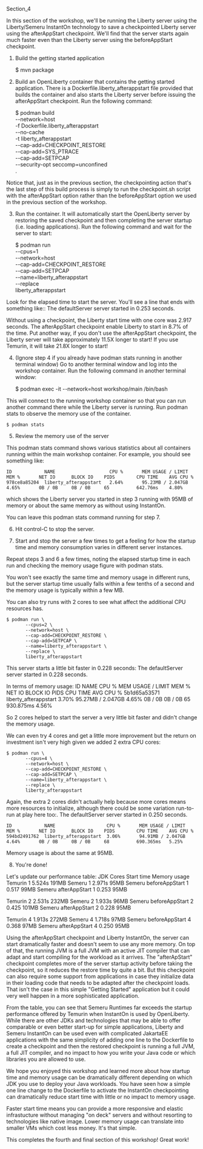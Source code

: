 Section_4

In this section of the workshop, we'll be running the Liberty server using the Liberty/Semeru
InstantOn technology to save a checkpointed Liberty server using the afterAppStart checkpoint.
We'll find that the server starts again much faster even than the Liberty server using the
beforeAppStart checkpoint.

1. Build the getting started application

	$ mvn package

2. Build an OpenLiberty container that contains the getting started application. There is
a Dockerfile.liberty_afterappstart file provided that builds the container and also
starts the Liberty server before issuing the afterAppStart checkpoint.
Run the following command:

	$ podman build \
	    --network=host \
	    -f Dockerfile.liberty_afterappstart \
	    --no-cache \
	    -t liberty_afterappstart \
	    --cap-add=CHECKPOINT_RESTORE \
	    --cap-add=SYS_PTRACE \
	    --cap-add=SETPCAP \
	    --security-opt seccomp=unconfined \
	    .

Notice that, just as in the previous section, the checkpointing action that's the last step
of this build process is simply to run the checkpoint.sh script with the afterAppStart
option rather than the beforeAppStart option we used in the previous section of the workshop.

3. Run the container. It will automatically start the OpenLiberty server by restoring the
saved checkpoint and then completing the server startup (i.e. loading applications).
Run the following command and wait for the server to start:

	$ podman run \
	       --cpus=1 \
	       --network=host \
	       --cap-add=CHECKPOINT_RESTORE \
	       --cap-add=SETPCAP \
	       --name=liberty_afterappstart \
	       --replace \
	       liberty_afterappstart

Look for the elapsed time to start the server. You'll see a line that ends with something like::
	The defaultServer server started in 0.253 seconds.

Without using a checkpoint, the Liberty start time with one core was 2.917 seconds.
The afterAppStart checkpoint enable Liberty to start in 8.7% of the time. Put another
way, if you don't use the afterAppStart checkpoint, the Liberty server will take
approximately 11.5X longer to start! If you use Temurin, it will take 21.8X longer to start!

4. (Ignore step 4 if you already have podman stats running in another terminal window)
Go to another terminal window and log into the workshop container. Run the following command
in another terminal window:

	$ podman exec -it --network=host workshop/main /bin/bash

This will connect to the running workshop container so that you can run another command there
while the Liberty server is running. Run podman stats to observe the memory use of the container.

	$ podman stats

5. Review the memory use of the server

This podman stats command shows various statistics about all containers running within the main workshop
container. For example, you should see something like:

	ID            NAME                    CPU %       MEM USAGE / LIMIT  MEM %       NET IO      BLOCK IO    PIDS        CPU TIME    AVG CPU %
	978ce8a85204  liberty_afterappstart   2.64%       95.23MB / 2.047GB  4.65%       0B / 0B     0B / 0B     65          642.76ms    4.80%

which shows the Liberty server you started in step 3 running with 95MB of memory or about the
same memory as without using InstantOn.

You can leave this podman stats command running for step 7.

6. Hit control-C to stop the server.

7. Start and stop the server a few times to get a feeling for how the startup time and memory
consumption varies in different server instances.

Repeat steps 3 and 6 a few times, noting the elapsed startup time in each run and checking the
memory usage figure with podman stats.

You won't see exactly the same time and memory usage in different runs, but the server startup time
usually falls within a few tenths of a second and the memory usage is typically within a few MB.

You can also try runs with 2 cores to see what affect the additional CPU resources has.

	$ podman run \
	       --cpus=2 \
	       --network=host \
	       --cap-add=CHECKPOINT_RESTORE \
	       --cap-add=SETPCAP \
	       --name=liberty_afterappstart \
	       --replace \
	       liberty_afterappstart

This server starts a little bit faster in 0.228 seconds:
	The defaultServer server started in 0.228 seconds.

In terms of memory usage:
	ID            NAME                   CPU %       MEM USAGE / LIMIT  MEM %       NET IO      BLOCK IO    PIDS        CPU TIME    AVG CPU %
	5b1d65a53571  liberty_afterappstart  3.70%       95.27MB / 2.047GB  4.65%       0B / 0B     0B / 0B     65          930.875ms   4.56%

So 2 cores helped to start the server a very little bit faster and didn't change the memory usage.

We can even try 4 cores and get a little more improvement but the return on investment isn't very
high given we added 2 extra CPU cores:

	$ podman run \
	       --cpus=4 \
	       --network=host \
	       --cap-add=CHECKPOINT_RESTORE \
	       --cap-add=SETPCAP \
	       --name=liberty_afterappstart \
	       --replace \
	       liberty_afterappstart

Again, the extra 2 cores didn't actually help because more cores means more resources to initialize,
although there could be some variation run-to-run at play here too:.
	The defaultServer server started in 0.250 seconds.

	ID            NAME                   CPU %       MEM USAGE / LIMIT  MEM %       NET IO      BLOCK IO    PIDS        CPU TIME    AVG CPU %
	594bd2491762  liberty_afterappstart  3.06%       94.91MB / 2.047GB  4.64%       0B / 0B     0B / 0B     68          690.365ms   5.25%

Memory usage is about the same at 95MB.

8. You're done! 

Let's update our performance table:
JDK			Cores		Start time	Memory usage
Temurin			1		5.524s		191MB
Semeru			1		2.971s		95MB
Semeru beforeAppStart	1		0.517		99MB
Semeru afterAppStart	1		0.253		95MB

Temurin			2		2.531s		232MB
Semeru			2		1.933s		96MB
Semeru beforeAppStart	2		0.425		101MB
Semeru afterAppStart	2		0.228		95MB

Temurin			4		1.913s		272MB
Semeru			4		1.718s		97MB
Semeru beforeAppStart	4		0.368		97MB
Semeru afterAppStart	4		0.250		95MB

Using the afterAppStart checkpoint and Liberty InstantOn, the server can start dramatically faster
and doesn't seem to use any more memory. On top of that, the running JVM is a full JVM with an
active JIT compiler that can adapt and start compiling for the workload as it arrives. The
"afterApStart" checkpoint completes more of the server startup activity before taking the
checkpoint, so it reduces the restore time by quite a bit. But this checkpoint can also require
some support from applications in case they initialize data in their loading code that needs
to be adapted after the checkpoint loads. That isn't the case in this simple "Getting Started"
application but it could very well happen in a more sophisticated application.

From the table, you can see that Semeru Runtimes far exceeds the startup performance offered by
Temurin when InstantOn is used by OpenLiberty. While there are other JDKs and technologies that
may be able to offer comparable or even better start-up for simple applications, Liberty and
Semeru InstantOn can be used even with complicated JakartaEE applications with the same
simplicity of adding one line to the Dockerfile to create a checkpoint and then the restored
checkpoint is running a full JVM, a full JIT compiler, and no impact to how you write your
Java code or which libraries you are allowed to use.

We hope you enjoyed this workshop and learned more about how startup time and memory usage
can be dramatically different depending on which JDK you use to deploy your Java workloads.
You have seen how a simple one line change to the Dockerfile to activate the InstantOn
checkpointing can dramatically reduce start time with little or no impact to memory usage.

Faster start time means you can provide a more responsive and elastic infrastucture without
managing "on deck" servers and without resorting to technologies like native image.
Lower memory usage can translate into smaller VMs which cost less money. It's that simple.

This completes the fourth and final section of this workshop! Great work!
